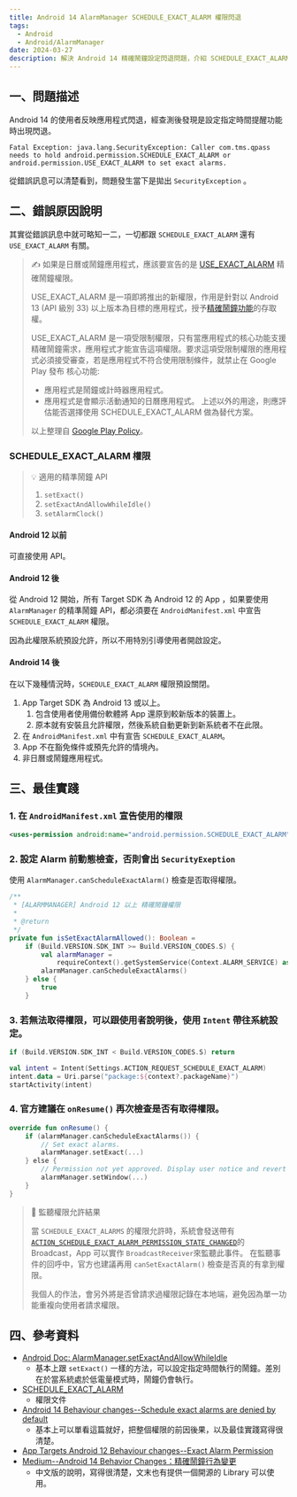 ```yaml
---
title: Android 14 AlarmManager SCHEDULE_EXACT_ALARM 權限閃退
tags:
  - Android
  - Android/AlarmManager
date: 2024-03-27
description: 解決 Android 14 精確鬧鐘設定閃退問題，介紹 SCHEDULE_EXACT_ALARM 和 USE_EXACT_ALARM 權限設定，提供最佳實踐，幫助開發者應對精確鬧鐘功能在新系統中的變動。
---
```


## 一、問題描述

Android 14 的使用者反映應用程式閃退，經查測後發現是設定指定時間提醒功能時出現閃退。

```
Fatal Exception: java.lang.SecurityException: Caller com.tms.qpass needs to hold android.permission.SCHEDULE_EXACT_ALARM or android.permission.USE_EXACT_ALARM to set exact alarms.
```

從錯誤訊息可以清楚看到，問題發生當下是拋出 `SecurityException` 。

## 二、錯誤原因說明

其實從錯誤訊息中就可略知一二，一切都跟 `SCHEDULE_EXACT_ALARM` 還有 `USE_EXACT_ALARM` 有關。

> ✍ 如果是日曆或鬧鐘應用程式，應該要宣告的是 [USE_EXACT_ALARM](https://developer.android.com/reference/android/Manifest.permission#USE_EXACT_ALARM) 精確鬧鐘權限。
> 
> USE_EXACT_ALARM 是一項即將推出的新權限，作用是針對以 Android 13 (API 級別 33) 以上版本為目標的應用程式，授予[精確鬧鐘功能](https://developer.android.com/about/versions/13/features#use-exact-alarm-permission)的存取權。
> 
> USE_EXACT_ALARM 是一項受限制權限，只有當應用程式的核心功能支援精確鬧鐘需求，應用程式才能宣告這項權限。要求這項受限制權限的應用程式必須接受審查，若是應用程式不符合使用限制條件，就禁止在 Google Play 發布
> 核心功能: 
> 	- 應用程式是鬧鐘或計時器應用程式。
> 	- 應用程式是會顯示活動通知的日曆應用程式。
> 上述以外的用途，則應評估能否選擇使用 SCHEDULE_EXACT_ALARM 做為替代方案。
> 
> 以上整理自 [Google Play Policy](https://support.google.com/googleplay/android-developer/answer/9888170?hl=zh-Hant)。

### SCHEDULE_EXACT_ALARM 權限

> 💡 適用的精準鬧鐘 API 
> 
> 1. `setExact()` 
> 2. `setExactAndAllowWhileIdle()`
> 3. `setAlarmClock()`

#### Android 12 以前

可直接使用 API。

#### Android 12 後

從 Android 12 開始，所有 Target SDK 為 Android 12 的 App ，如果要使用 `AlarmManager` 的精準鬧鐘 API，都必須要在 `AndroidManifest.xml`  中宣告`SCHEDULE_EXACT_ALARM` 權限。

因為此權限系統預設允許，所以不用特別引導使用者開啟設定。

#### Android 14 後

在以下幾種情況時，`SCHEDULE_EXACT_ALARM` 權限預設關閉。

1. App Target SDK 為 Android 13 或以上。
	1. 包含使用者使用備份軟體將 App 還原到較新版本的裝置上。
	2. 原本就有安裝且允許權限，然後系統自動更新到新系統者不在此限。
2. 在 `AndroidManifest.xml` 中有宣告 `SCHEDULE_EXACT_ALARM`。
3. App 不在豁免條件或預先允許的情境內。
4. 非日曆或鬧鐘應用程式。

## 三、最佳實踐

### 1. 在 `AndroidManifest.xml` 宣告使用的權限

```xml
<uses-permission android:name="android.permission.SCHEDULE_EXACT_ALARM" />
```

### 2. 設定 Alarm 前動態檢查，否則會出 `SecurityExeption`

使用 `AlarmManager.canScheduleExactAlarm()` 檢查是否取得權限。

```kotlin
/**
 * [ALARMMANAGER] Android 12 以上 精確鬧鐘權限
 *
 * @return
 */
private fun isSetExactAlarmAllowed(): Boolean =
    if (Build.VERSION.SDK_INT >= Build.VERSION_CODES.S) {
        val alarmManager =
            requireContext().getSystemService(Context.ALARM_SERVICE) as AlarmManager
        alarmManager.canScheduleExactAlarms()
    } else {
        true
    }
```

### 3. 若無法取得權限，可以跟使用者說明後，使用 `Intent` 帶往系統設定。

```kotlin
if (Build.VERSION.SDK_INT < Build.VERSION_CODES.S) return

val intent = Intent(Settings.ACTION_REQUEST_SCHEDULE_EXACT_ALARM)
intent.data = Uri.parse("package:${context?.packageName}")
startActivity(intent)
```

### 4. 官方建議在 `onResume()` 再次檢查是否有取得權限。

```kotlin
override fun onResume() {   
	if (alarmManager.canScheduleExactAlarms()) {
		// Set exact alarms.
		alarmManager.setExact(...)
	} else { 
		// Permission not yet approved. Display user notice and revert to a fallback approach.
		alarmManager.setWindow(...)
	}
}
```

> 🚨 監聽權限允許結果
> 
> 當 `SCHEDULE_EXACT_ALARMS` 的權限允許時，系統會發送帶有 [`ACTION_SCHEDULE_EXACT_ALARM_PERMISSION_STATE_CHANGED`](https://developer.android.com/reference/android/app/AlarmManager#ACTION_SCHEDULE_EXACT_ALARM_PERMISSION_STATE_CHANGED)的 Broadcast，App 可以實作 `BroadcastReceiver`來監聽此事件。
> 在監聽事件的回呼中，官方也建議再用 `canSetExactAlarm()` 檢查是否真的有拿到權限。
> 
> 我個人的作法，會另外將是否曾請求過權限記錄在本地端，避免因為單一功能重複向使用者請求權限。

## 四、參考資料

- [Android Doc: AlarmManager.setExactAndAllowWhileIdle](https://developer.android.com/reference/android/app/AlarmManager#setExactAndAllowWhileIdle(int,%20long,%20android.app.PendingIntent))
	- 基本上跟 `setExact()` 一樣的方法，可以設定指定時間執行的鬧鐘。差別在於當系統處於低電量模式時，鬧鐘仍會執行。
- [SCHEDULE_EXACT_ALARM](https://developer.android.com/reference/android/Manifest.permission#SCHEDULE_EXACT_ALARM)
	- 權限文件
- [Android 14 Behaviour changes--Schedule exact alarms are denied by default](https://developer.android.com/about/versions/14/changes/schedule-exact-alarms#migration)
	- 基本上可以單看這篇就好，把整個權限的前因後果，以及最佳實踐寫得很清楚。
- [App Targets Android 12 Behaviour changes--Exact Alarm Permission](https://developer.android.com/about/versions/12/behavior-changes-12#exact-alarm-permission)
- [Medium--Android 14 Behavior Changes：精確鬧鐘行為變更](https://carterchen247.medium.com/android-14-behavior-changes-%E7%B2%BE%E7%A2%BA%E9%AC%A7%E9%90%98%E8%A1%8C%E7%82%BA%E8%AE%8A%E6%9B%B4-87b432f979e0)
	- 中文版的說明，寫得很清楚，文末也有提供一個開源的 Library 可以使用。